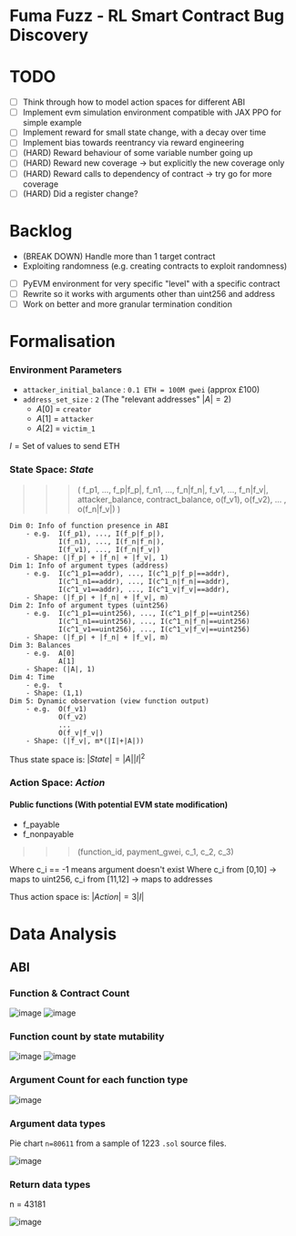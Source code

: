 
# Fuma Fuzz - RL Smart Contract Bug Discovery


# TODO

- [ ] Think through how to model action spaces for different ABI
- [ ] Implement evm simulation environment compatible with JAX PPO for simple example
- [ ] Implement reward for small state change, with a decay over time
- [ ] Implement bias towards reentrancy via reward engineering
- [ ] (HARD) Reward behaviour of some variable number going up 
- [ ] (HARD) Reward new coverage -> but explicitly the new coverage only
- [ ] (HARD) Reward calls to dependency of contract -> try go for more coverage 
- [ ] (HARD) Did a register change?

# Backlog
- (BREAK DOWN) Handle more than 1 target contract
- Exploiting randomness (e.g. creating contracts to exploit randomness)
- [ ] PyEVM environment for very specific "level" with a specific contract
- [ ] Rewrite so it works with arguments other than uint256 and address
- [ ] Work on better and more granular termination condition

# Formalisation


### Environment Parameters

- `attacker_initial_balance` : `0.1 ETH = 100M gwei` (approx £100)
- `address_set_size` : `2` (The "relevant addresses" $|A|=2$)
  - $A[0]$ = `creator`
  - $A[1]$ = `attacker`
  - $A[2]$ = `victim_1`
  



$I=\text{Set of values to send ETH}$


### State Space: $State$

>>> (
        f_p1, ..., f_p|f_p|, f_n1, ..., f_n|f_n|, f_v1, ..., f_n|f_v|,
        attacker_balance,
        contract_balance,
        o(f_v1), o(f_v2), ... , o(f_n|f_v|)
    )

    Dim 0: Info of function presence in ABI
        - e.g.  I(f_p1), ..., I(f_p|f_p|), 
                I(f_n1), ..., I(f_n|f_n|), 
                I(f_v1), ..., I(f_n|f_v|)
        - Shape: (|f_p| + |f_n| + |f_v|, 1)
    Dim 1: Info of argument types (address)
        - e.g.  I(c^1_p1==addr), ..., I(c^1_p|f_p|==addr),
                I(c^1_n1==addr), ..., I(c^1_n|f_n|==addr),
                I(c^1_v1==addr), ..., I(c^1_v|f_v|==addr),
        - Shape: (|f_p| + |f_n| + |f_v|, m)
    Dim 2: Info of argument types (uint256)
        - e.g.  I(c^1_p1==uint256), ..., I(c^1_p|f_p|==uint256)
                I(c^1_n1==uint256), ..., I(c^1_n|f_n|==uint256)
                I(c^1_v1==uint256), ..., I(c^1_v|f_v|==uint256)
        - Shape: (|f_p| + |f_n| + |f_v|, m)
    Dim 3: Balances
        - e.g.  A[0]
                A[1]
        - Shape: (|A|, 1)
    Dim 4: Time
        - e.g.  t
        - Shape: (1,1)
    Dim 5: Dynamic observation (view function output)
        - e.g.  O(f_v1)
                O(f_v2)
                ...
                O(f_v|f_v|)
        - Shape: (|f_v|, m*(|I|+|A|))

Thus state space is: $|State|= |A||I|^2$


### Action Space: $Action$

#### Public functions (With potential EVM state modification) 
- f_payable <ARGUMENTS> <VALUE>
- f_nonpayable <ARGUMENTS>

>>> (function_id, payment_gwei, c_1, c_2, c_3)

Where c_i == -1 means argument doesn't exist
Where c_i from [0,10] -> maps to uint256, c_i from [11,12] -> maps to addresses


Thus action space is: $|Action|=3|I|$


# Data Analysis 
## ABI
### Function & Contract Count
![image](https://user-images.githubusercontent.com/38335479/211324732-f329d28b-445c-4dc3-9dff-d0ccf6c8e858.png)
![image](https://user-images.githubusercontent.com/38335479/211325654-3fc52d1e-d938-4b86-9105-ed9203d180a3.png)


### Function count by state mutability
![image](https://user-images.githubusercontent.com/38335479/211325051-6007aed3-6a0e-41d7-9090-d126c20a4dda.png)
![image](https://user-images.githubusercontent.com/38335479/211325071-dc271644-941d-44f5-a1df-a9def1a22845.png)


### Argument Count for each function type 
![image](https://user-images.githubusercontent.com/38335479/211928388-236a720a-4ef0-4fc2-b29d-cd21c899afb8.png)

### Argument data types

Pie chart `n=80611` from a sample of 1223 `.sol` source files.

![image](https://user-images.githubusercontent.com/38335479/211932493-af2f366c-f423-47fd-8700-d22d3731acd7.png)


### Return data types

n = 43181

![image](https://user-images.githubusercontent.com/38335479/212086053-1388e593-ba6d-47e0-8758-e669dd0604d8.png)

